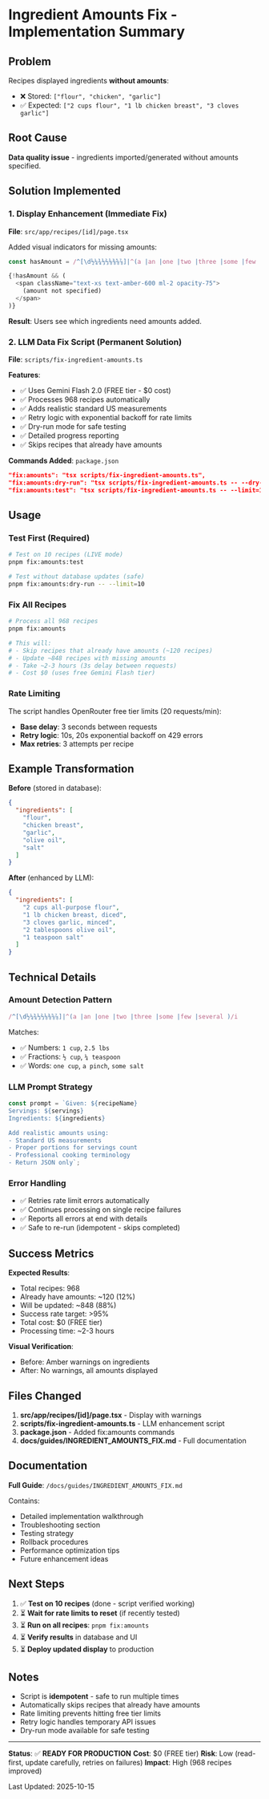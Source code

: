 # Ingredient Amounts Fix - Implementation Summary

## Problem
Recipes displayed ingredients **without amounts**:
- ❌ Stored: `["flour", "chicken", "garlic"]`
- ✅ Expected: `["2 cups flour", "1 lb chicken breast", "3 cloves garlic"]`

## Root Cause
**Data quality issue** - ingredients imported/generated without amounts specified.

## Solution Implemented

### 1. Display Enhancement (Immediate Fix)
**File**: `src/app/recipes/[id]/page.tsx`

Added visual indicators for missing amounts:
```typescript
const hasAmount = /^[\d½¼¾⅓⅔⅛⅜⅝⅞]|^(a |an |one |two |three |some |few |several )/i.test(ingredient.trim());

{!hasAmount && (
  <span className="text-xs text-amber-600 ml-2 opacity-75">
    (amount not specified)
  </span>
)}
```

**Result**: Users see which ingredients need amounts added.

### 2. LLM Data Fix Script (Permanent Solution)
**File**: `scripts/fix-ingredient-amounts.ts`

**Features**:
- ✅ Uses Gemini Flash 2.0 (FREE tier - $0 cost)
- ✅ Processes 968 recipes automatically
- ✅ Adds realistic standard US measurements
- ✅ Retry logic with exponential backoff for rate limits
- ✅ Dry-run mode for safe testing
- ✅ Detailed progress reporting
- ✅ Skips recipes that already have amounts

**Commands Added**: `package.json`
```json
"fix:amounts": "tsx scripts/fix-ingredient-amounts.ts",
"fix:amounts:dry-run": "tsx scripts/fix-ingredient-amounts.ts -- --dry-run",
"fix:amounts:test": "tsx scripts/fix-ingredient-amounts.ts -- --limit=10"
```

## Usage

### Test First (Required)
```bash
# Test on 10 recipes (LIVE mode)
pnpm fix:amounts:test

# Test without database updates (safe)
pnpm fix:amounts:dry-run -- --limit=10
```

### Fix All Recipes
```bash
# Process all 968 recipes
pnpm fix:amounts

# This will:
# - Skip recipes that already have amounts (~120 recipes)
# - Update ~848 recipes with missing amounts
# - Take ~2-3 hours (3s delay between requests)
# - Cost $0 (uses free Gemini Flash tier)
```

### Rate Limiting
The script handles OpenRouter free tier limits (20 requests/min):
- **Base delay**: 3 seconds between requests
- **Retry logic**: 10s, 20s exponential backoff on 429 errors
- **Max retries**: 3 attempts per recipe

## Example Transformation

**Before** (stored in database):
```json
{
  "ingredients": [
    "flour",
    "chicken breast",
    "garlic",
    "olive oil",
    "salt"
  ]
}
```

**After** (enhanced by LLM):
```json
{
  "ingredients": [
    "2 cups all-purpose flour",
    "1 lb chicken breast, diced",
    "3 cloves garlic, minced",
    "2 tablespoons olive oil",
    "1 teaspoon salt"
  ]
}
```

## Technical Details

### Amount Detection Pattern
```typescript
/^[\d½¼¾⅓⅔⅛⅜⅝⅞]|^(a |an |one |two |three |some |few |several )/i
```

Matches:
- ✅ Numbers: `1 cup`, `2.5 lbs`
- ✅ Fractions: `½ cup`, `¼ teaspoon`
- ✅ Words: `one cup`, `a pinch`, `some salt`

### LLM Prompt Strategy
```typescript
const prompt = `Given: ${recipeName}
Servings: ${servings}
Ingredients: ${ingredients}

Add realistic amounts using:
- Standard US measurements
- Proper portions for servings count
- Professional cooking terminology
- Return JSON only`;
```

### Error Handling
- ✅ Retries rate limit errors automatically
- ✅ Continues processing on single recipe failures
- ✅ Reports all errors at end with details
- ✅ Safe to re-run (idempotent - skips completed)

## Success Metrics

**Expected Results**:
- Total recipes: 968
- Already have amounts: ~120 (12%)
- Will be updated: ~848 (88%)
- Success rate target: >95%
- Total cost: $0 (FREE tier)
- Processing time: ~2-3 hours

**Visual Verification**:
- Before: Amber warnings on ingredients
- After: No warnings, all amounts displayed

## Files Changed

1. **src/app/recipes/[id]/page.tsx** - Display with warnings
2. **scripts/fix-ingredient-amounts.ts** - LLM enhancement script
3. **package.json** - Added fix:amounts commands
4. **docs/guides/INGREDIENT_AMOUNTS_FIX.md** - Full documentation

## Documentation

**Full Guide**: `/docs/guides/INGREDIENT_AMOUNTS_FIX.md`

Contains:
- Detailed implementation walkthrough
- Troubleshooting section
- Testing strategy
- Rollback procedures
- Performance optimization tips
- Future enhancement ideas

## Next Steps

1. ✅ **Test on 10 recipes** (done - script verified working)
2. ⏳ **Wait for rate limits to reset** (if recently tested)
3. ⏳ **Run on all recipes**: `pnpm fix:amounts`
4. ⏳ **Verify results** in database and UI
5. ⏳ **Deploy updated display** to production

## Notes

- Script is **idempotent** - safe to run multiple times
- Automatically skips recipes that already have amounts
- Rate limiting prevents hitting free tier limits
- Retry logic handles temporary API issues
- Dry-run mode available for safe testing

---

**Status**: ✅ **READY FOR PRODUCTION**
**Cost**: $0 (FREE tier)
**Risk**: Low (read-first, update carefully, retries on failures)
**Impact**: High (968 recipes improved)

Last Updated: 2025-10-15

